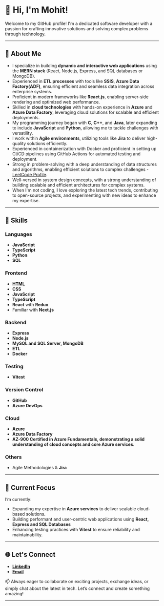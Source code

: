 # 👋 Hi, I'm Mohit!  

Welcome to my GitHub profile! I'm a dedicated software developer with a passion for crafting innovative solutions and solving complex problems through technology.  

---

## 🚀 About Me  

- I specialize in building **dynamic and interactive web applications** using the **MERN stack** (React, Node.js, Express, and SQL databases or MongoDB).  
- Experienced in **ETL processes** with tools like **SSIS**, **Azure Data Factory(ADF)**, ensuring efficient and seamless data integration across enterprise systems.  
- Proficient in modern frameworks like **React.js**, enabling server-side rendering and optimized web performance.  
- Skilled in **cloud technologies** with hands-on experience in **Azure** and **Azure Data Factory**, leveraging cloud solutions for scalable and efficient deployments.  
- My programming journey began with **C**, **C++**, and **Java**, later expanding to include **JavaScript** and **Python**, allowing me to tackle challenges with versatility.  
- I work within **Agile environments**, utilizing tools like **Jira** to deliver high-quality solutions efficiently.
- Experienced in containerization with Docker and proficient in setting up CI/CD pipelines using GitHub Actions for automated testing and deployment.
- Strong in problem-solving with a deep understanding of data structures and algorithms, enabling efficient solutions to complex challenges - [LeetCode Profile](https://leetcode.com/mohit94596).
- Well-versed in system design concepts, with a strong understanding of building scalable and efficient architectures for complex systems.
- When I'm not coding, I love exploring the latest tech trends, contributing to open-source projects, and experimenting with new ideas to enhance my expertise.  

---

## 🔧 Skills  

### Languages  
- **JavaScript**
- **TypeScript**  
- **Python**  
- **SQL**  

### Frontend  
- **HTML**  
- **CSS**  
- **JavaScript**
- **TypeScript**  
- **React** with **Redux**  
- Familiar with **Next.js**  

### Backend  
- **Express**  
- **Node.js**
- **MySQL and SQL Server, MongoDB**  
- **ETL**  
- **Docker**  

### Testing  
- **Vitest**  

### Version Control  
- **GitHub**  
- **Azure DevOps**  

### Cloud  
- **Azure**  
- **Azure Data Factory**  
- **AZ-900 Certified in Azure Fundamentals, demonstrating a solid understanding of cloud concepts and core Azure services.**

### Others  
- Agile Methodologies & **Jira**  

---

## 🌱 Current Focus  

I’m currently:  
- Expanding my expertise in **Azure services** to deliver scalable cloud-based solutions.  
- Building performant and user-centric web applications using **React, Express and SQL Databases**  
- Enhancing testing practices with **Vitest** to ensure reliability and maintainability.  

---

## 🌐 Let's Connect  

- **[LinkedIn](https://linkedin.com/in/your-profile)**  
- **[Email](mailto:mohit94596@gmail.com)**  

📫 Always eager to collaborate on exciting projects, exchange ideas, or simply chat about the latest in tech. Let’s connect and create something amazing!  

---
